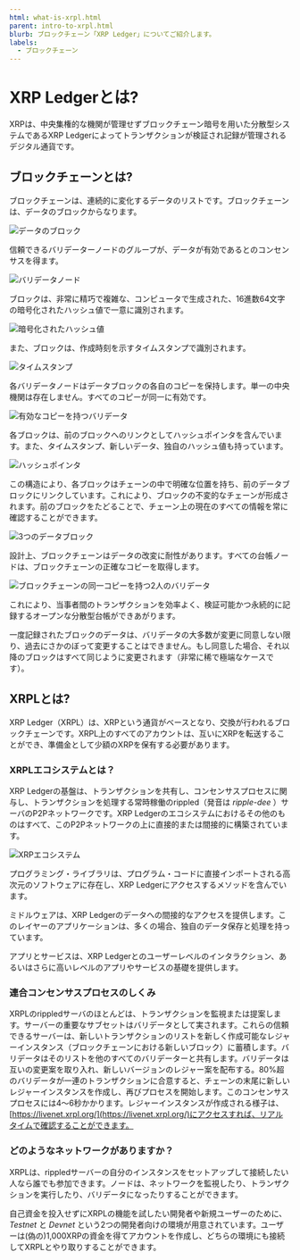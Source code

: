 ```yaml
---
html: what-is-xrpl.html
parent: intro-to-xrpl.html
blurb: ブロックチェーン「XRP Ledger」についてご紹介します。
labels:
  - ブロックチェーン
---
```


# XRP Ledgerとは?

XRPは、中央集権的な機関が管理せずブロックチェーン暗号を用いた分散型システムであるXRP Ledgerによってトランザクションが検証され記録が管理されるデジタル通貨です。

## ブロックチェーンとは?

ブロックチェーンは、連続的に変化するデータのリストです。ブロックチェーンは、データのブロックからなります。

![データのブロック](img/introduction2-data-block.png)

信頼できるバリデーターノードのグループが、データが有効であるとのコンセンサスを得ます。

![バリデータノード](img/introduction3-validators.png)

ブロックは、非常に精巧で複雑な、コンピュータで生成された、16進数64文字の暗号化されたハッシュ値で一意に識別されます。

![暗号化されたハッシュ値](img/introduction4-hash.png)

また、ブロックは、作成時刻を示すタイムスタンプで識別されます。

![タイムスタンプ](img/introduction5-time-stamp.png)

各バリデータノードはデータブロックの各自のコピーを保持します。単一の中央機関は存在しません。すべてのコピーが同一に有効です。

![有効なコピーを持つバリデータ](img/introduction6-valid-copies.png)

各ブロックは、前のブロックへのリンクとしてハッシュポインタを含んでいます。また、タイムスタンプ、新しいデータ、独自のハッシュ値も持っています。

![ハッシュポインタ](img/introduction7-two-blocks.png)

この構造により、各ブロックはチェーンの中で明確な位置を持ち、前のデータブロックにリンクしています。これにより、ブロックの不変的なチェーンが形成されます。前のブロックをたどることで、チェーン上の現在のすべての情報を常に確認することができます。

![3つのデータブロック](img/introduction8-3-blocks.png)

設計上、ブロックチェーンはデータの改変に耐性があります。すべての台帳ノードは、ブロックチェーンの正確なコピーを取得します。

![ブロックチェーンの同一コピーを持つ2人のバリデータ](img/introduction9-2-sets-of-3.png)

これにより、当事者間のトランザクションを効率よく、検証可能かつ永続的に記録するオープンな分散型台帳ができあがります。

一度記録されたブロックのデータは、バリデータの大多数が変更に同意しない限り、過去にさかのぼって変更することはできません。もし同意した場合、それ以降のブロックはすべて同じように変更されます（非常に稀で極端なケースです）。


## XRPLとは?

XRP Ledger（XRPL）は、XRPという通貨がベースとなり、交換が行われるブロックチェーンです。XRPL上のすべてのアカウントは、互いにXRPを転送することができ、準備金として少額のXRPを保有する必要があります。


### XRPLエコシステムとは？

XRP Ledgerの基盤は、トランザクションを共有し、コンセンサスプロセスに関与し、トランザクションを処理する常時稼働のrippled（発音は _ripple-dee_ ）サーバのP2Pネットワークです。XRP Ledgerのエコシステムにおけるその他のものはすべて、このP2Pネットワークの上に直接的または間接的に構築されています。

![XRPエコシステム](img/ecosystem.png)

プログラミング・ライブラリは、プログラム・コードに直接インポートされる高次元のソフトウェアに存在し、XRP Ledgerにアクセスするメソッドを含んでいます。

ミドルウェアは、XRP Ledgerのデータへの間接的なアクセスを提供します。このレイヤーのアプリケーションは、多くの場合、独自のデータ保存と処理を持っています。

アプリとサービスは、XRP Ledgerとのユーザーレベルのインタラクション、あるいはさらに高いレベルのアプリやサービスの基礎を提供します。

### 連合コンセンサスプロセスのしくみ

XRPLのrippledサーバのほとんどは、トランザクションを監視または提案します。サーバーの重要なサブセットはバリデータとして実されます。これらの信頼できるサーバーは、新しいトランザクションのリストを新しく作成可能なレジャーインスタンス（ブロックチェーンにおける新しいブロック）に蓄積します。バリデータはそのリストを他のすべてのバリデーターと共有します。バリデータは互いの変更案を取り入れ、新しいバージョンのレジャー案を配布する。80%超のバリデータが一連のトランザクションに合意すると、チェーンの末尾に新しいレジャーインスタンスを作成し、再びプロセスを開始します。このコンセンサスプロセスには4～6秒かかります。レジャーインスタンスが作成される様子は、[https://livenet.xrpl.org/](https://livenet.xrpl.org/)にアクセスすれば、リアルタイムで確認することができます。

### どのようなネットワークがありますか？

XRPLは、rippledサーバーの自分のインスタンスをセットアップして接続したい人なら誰でも参加できます。ノードは、ネットワークを監視したり、トランザクションを実行したり、バリデータになったりすることができます。

自己資金を投入せずにXRPLの機能を試したい開発者や新規ユーザーのために、 _Testnet_ と _Devnet_ という2つの開発者向けの環境が用意されています。ユーザーは(偽の)1,000XRPの資金を得てアカウントを作成し、どちらの環境にも接続してXRPLとやり取りすることができます。
